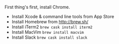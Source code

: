 First thing's first, install Chrome.

- Install Xcode & command line tools from App Store
- Install Homebrew from http://brew.sh/
- Install iTerm2 `brew cask install iterm2`
- Install MacVim `brew install macvim`
- Install Slack `brew cask install slack`

